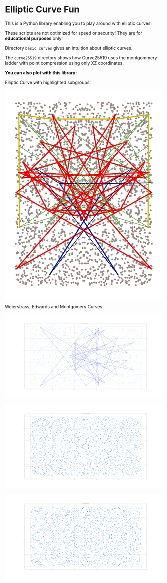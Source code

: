 # Elliptic Curve Fun
This is a Python library enabling you to play around with elliptic curves. 

These scripts are not optimized for speed or security!
They are for **educational purposes** only!

Directory `basic curves` gives an intuition about elliptic curves.

The `curve25519` directory shows how Curve25519 uses the montgommery
ladder with point compression using only XZ coordinates.

**You can also plot with this library:**

Elliptic Curve with highlighted subgroups:

![Pretty Elliptic Curve](img/pretty.png)

Weierstrass, Edwards and Montgomery Curves:

![Weierstrass Curve](img/weier.png)

![Edwards Curve](img/edwards.png)

![Montgomery Curve](img/mont.png)